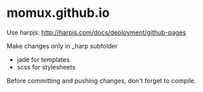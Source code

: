 momux.github.io
===============
Use harpjs:
http://harpjs.com/docs/deployment/github-pages

Make changes only in _harp subfolder
- jade for templates
- scss for stylesheets

Before committing and pushing changes, don't forget to compile.
